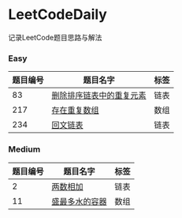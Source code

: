 # LeetCodeDaily
记录LeetCode题目思路与解法  </br>

### Easy  

 题目编号 | 题目名字 |  标签  |
-|-|-
 83 | [删除排序链表中的重复元素](easy/83.md) | 链表 |
 217 | [存在重复数组](easy/217.md) | 数组 |
 234 | [回文链表](easy/234.md) | 链表 |



### Medium

 题目编号 | 题目名字 |  标签  |
-|-|-
 2 | [两数相加](medium/2.md) | 链表 |
 11 | [盛最多水的容器](medium/11.md) | 数组 |
